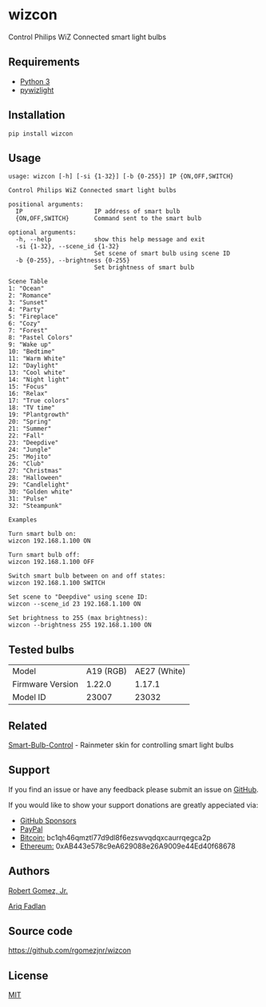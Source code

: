 # wizcon
Control Philips WiZ Connected smart light bulbs

## Requirements
- [Python 3](https://www.python.org/downloads/)
- [pywizlight](https://github.com/sbidy/pywizlight)

## Installation
    pip install wizcon

## Usage
```
usage: wizcon [-h] [-si {1-32}] [-b {0-255}] IP {ON,OFF,SWITCH}

Control Philips WiZ Connected smart light bulbs

positional arguments:
  IP                    IP address of smart bulb
  {ON,OFF,SWITCH}       Command sent to the smart bulb

optional arguments:
  -h, --help            show this help message and exit
  -si {1-32}, --scene_id {1-32}
                        Set scene of smart bulb using scene ID
  -b {0-255}, --brightness {0-255}
                        Set brightness of smart bulb

Scene Table
1: "Ocean"
2: "Romance"
3: "Sunset"
4: "Party"
5: "Fireplace"
6: "Cozy"
7: "Forest"
8: "Pastel Colors"
9: "Wake up"
10: "Bedtime"
11: "Warm White"
12: "Daylight"
13: "Cool white"
14: "Night light"
15: "Focus"
16: "Relax"
17: "True colors"
18: "TV time"
19: "Plantgrowth"
20: "Spring"
21: "Summer"
22: "Fall"
23: "Deepdive"
24: "Jungle"
25: "Mojito"
26: "Club"
27: "Christmas"
28: "Halloween"
29: "Candlelight"
30: "Golden white"
31: "Pulse"
32: "Steampunk"

Examples

Turn smart bulb on:
wizcon 192.168.1.100 ON

Turn smart bulb off:
wizcon 192.168.1.100 OFF

Switch smart bulb between on and off states:
wizcon 192.168.1.100 SWITCH

Set scene to "Deepdive" using scene ID:
wizcon --scene_id 23 192.168.1.100 ON

Set brightness to 255 (max brightness):
wizcon --brightness 255 192.168.1.100 ON
```

## Tested bulbs

|                  |              |             |
| ---------------- | ------------ |------------ |
| Model            | A19 (RGB)    |AE27 (White) |
| Firmware Version | 1.22.0       |1.17.1       |
| Model ID         | 23007        |23032        |

## Related
[Smart-Bulb-Control](https://github.com/rgomezjnr/Smart-Bulb-Control) - Rainmeter skin for controlling smart light bulbs

## Support
If you find an issue or have any feedback please submit an issue on [GitHub](https://github.com/rgomezjnr/wizcon/issues).

If you would like to show your support donations are greatly appeciated via:
- [GitHub Sponsors](https://github.com/sponsors/rgomezjnr)
- [PayPal](https://paypal.me/rgomezjnr)
- [Bitcoin:](bitcoin:bc1qh46qmztl77d9dl8f6ezswvqdqxcaurrqegca2p) bc1qh46qmztl77d9dl8f6ezswvqdqxcaurrqegca2p
- [Ethereum:](ethereum:0xAB443e578c9eA629088e26A9009e44Ed40f68678) 0xAB443e578c9eA629088e26A9009e44Ed40f68678

## Authors
[Robert Gomez, Jr.](https://github.com/rgomezjnr)

[Ariq Fadlan](https://github.com/ariqfadlan)

## Source code
https://github.com/rgomezjnr/wizcon

## License
[MIT](https://github.com/rgomezjnr/wizcon/blob/master/LICENSE.txt)
